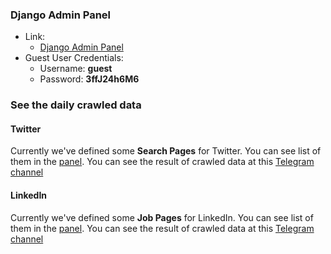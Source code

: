 ### Django Admin Panel

- Link:
    * [Django Admin Panel](https://social.m-gh.com/secret-admin/)
- Guest User Credentials:
    * Username: **guest**
    * Password: **3ffJ24h6M6**


### See the daily crawled data
#### Twitter
Currently we've defined some **Search Pages** for Twitter. You can see list of them in the [panel](https://social.m-gh.com/secret-admin/twitter/searchpage/).
You can see the result of crawled data at this [Telegram channel](https://t.me/twitter_python)

#### LinkedIn
Currently we've defined some **Job Pages** for LinkedIn. You can see list of them in the [panel](https://social.m-gh.com/secret-admin/linkedin/jobpage/).
You can see the result of crawled data at this [Telegram channel](https://t.me/twitter_python)